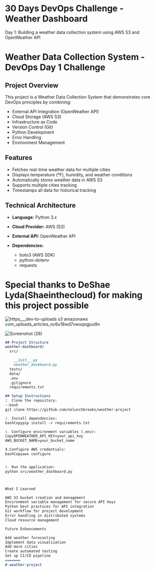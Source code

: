 
# 30 Days DevOps Challenge - Weather Dashboard

Day 1: Building a weather data collection system using AWS S3 and OpenWeather API

# Weather Data Collection System - DevOps Day 1 Challenge

## Project Overview
This project is a Weather Data Collection System that demonstrates core DevOps principles by combining:
- External API Integration (OpenWeather API)
- Cloud Storage (AWS S3)
- Infrastructure as Code
- Version Control (Git)
- Python Development
- Error Handling
- Environment Management

## Features
- Fetches real-time weather data for multiple cities
- Displays temperature (°F), humidity, and weather conditions
- Automatically stores weather data in AWS S3
- Supports multiple cities tracking
- Timestamps all data for historical tracking

## Technical Architecture
- **Language:** Python 3.x
- **Cloud Provider:** AWS (S3)
- **External API:** OpenWeather API

- **Dependencies:** 
  - boto3 (AWS SDK)
  - python-dotenv
  - requests
# Special thanks to DeShae Lyda(Shaeinthecloud) for making this project possible

 ![https___dev-to-uploads s3 amazonaws com_uploads_articles_nc6u18wd7vwuqxgjuo9n](https://github.com/user-attachments/assets/9c23d90e-2d40-470b-811f-5e1e615faf41)

 ![Screenshot (26)](https://github.com/user-attachments/assets/a9e91f31-ecd8-4a5a-a9ca-3545c6deaa4d)



 
```markdown
## Project Structure
weather-dashboard/
  src/

    __init__.py
    weather_dashboard.py
  tests/
  data/
  .env
  .gitignore
  requirements.txt

## Setup Instructions
1. Clone the repository:
--bash
git clone https://github.com/nolunchbreaks/weather-project

3. Install dependencies:
bashCopypip install -r requirements.txt

4. Configure environment variables (.env):
CopyOPENWEATHER_API_KEY=your_api_key
AWS_BUCKET_NAME=your_bucket_name

4.Configure AWS credentials:
bashCopyaws configure


5. Run the application:
python src/weather_dashboard.py



What I Learned

AWS S3 bucket creation and management
Environment variable management for secure API keys
Python best practices for API integration
Git workflow for project development
Error handling in distributed systems
Cloud resource management

Future Enhancements

Add weather forecasting
Implement data visualization
Add more cities
Create automated testing
Set up CI/CD pipeline
=======
# weather-project
